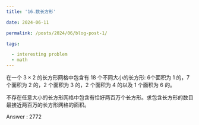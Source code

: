 ```yaml
---
title: '16.数长方形'

date: 2024-06-11

permalink: /posts/2024/06/blog-post-1/

tags:

  - interesting problem
  - math
---
```


在一个 $3 \times 2$ 的长方形网格中包含有 18 个不同大小的长方形: 6个面积为 1 的，7 个面积为 2 的，2 个面积为 3 的，2 个面积为 4 的以及 1 个面积为 6 的。


不存在任意大小的长方形网格中包含有恰好两百万个长方形。求包含长方形的数目最接近两百万的长方形网格的面积。

Answer : 2772
